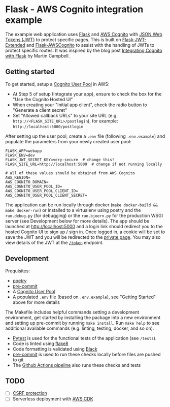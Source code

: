 # Flask - AWS Cognito integration example

The example web application uses [Flask](https://flask.palletsprojects.com/en/2.0.x/) and [AWS Cognito](https://aws.amazon.com/cognito/) with [JSON Web Tokens (JWT)](https://jwt.io/) to protect specific pages. This is built on [Flask-JWT-Extended](https://flask-jwt-extended.readthedocs.io/en/stable/) and [Flask-AWSCognito](https://flask-awscognito.readthedocs.io/en/latest/index.html) to assist with the handling of JWTs to protect specific routes. It was inspired by the blog post [Integrating Cognito with Flask](https://medium.com/analytics-vidhya/integrating-cognito-with-flask-e00010866054) by Martin Campbell.

## Getting started

To get started, setup a [Cognito User Pool](https://docs.aws.amazon.com/cognito/latest/developerguide/tutorial-create-user-pool.html) in AWS:

* At Step 5 of setup (Integrate your app), ensure to check the box for the "Use the Cognito Hosted UI"
* When creating your "Initial app client", check the radio button to "Generate a client secret"
* Set "Allowed callback URLs" to your site URL (e.g. `http://<FLASK_SITE_URL>/postlogin`), for example: `http://localhost:5000/postlogin`

After setting up the user pool, create a `.env` file (following `.env.example`) and populate the parameters from your newly created user pool:

```shell
FLASK_APP=webapp
FLASK_ENV=dev
FLASK_JWT_SECRET_KEY=very-secure  # change this!
FLASK_SITE_URL=http://localhost:5000  # change if not running locally

# all of these values should be obtained from AWS Cognito
AWS_REGION=
AWS_COGNITO_DOMAIN=
AWS_COGNITO_USER_POOL_ID=
AWS_COGNITO_USER_POOL_CLIENT_ID=
AWS_COGNITO_USER_POOL_CLIENT_SECRET=
```

The application can be run locally through docker (`make docker-build && make docker-run`) or installed to a virtualenv using poetry and the `run.debug.py` (for debugging) or the `run.bjoern.py` for the production WSGI server (see Development below for more details). The app should be launched at [http://localhost:5000](http://localhost:5000) and a login link should redirect you to the hosted Cognito UI to sign up / sign in. Once logged in, a cookie will be set to save the JWT and you will be redirected to the [private page](http://localhost:5000/private). You may also view details of the JWT at the [`/token`](http://localhost:5000/token) endpoint.

## Development

Prequisites:

* [poetry](https://python-poetry.org/)
* [pre-commit](https://pre-commit.com/)
* A [Cognito User Pool](https://aws.amazon.com/cognito/)
* A populated `.env` file (based on `.env.example`), see "Getting Started" above for more details

The Makefile includes helpful commands setting a development environment, get started by installing the package into a new environment and setting up pre-commit by running `make install`. Run `make help` to see additional available commands (e.g. linting, testing, docker, and so on).

* [Pytest](https://docs.pytest.org/en/6.2.x/) is used for the functional tests of the application (see `/tests`).
* Code is linted using [flake8](https://flake8.pycqa.org/en/latest/)
* Code formatting is validated using [Black](https://github.com/psf/black)
* [pre-commit](https://pre-commit.com/) is used to run these checks locally before files are pushed to git
* The [Github Actions pipeline](.github/workflows/pipeline.yml) also runs these checks and tests


## TODO

- [ ] [CSRF protection](https://flask-jwt-extended.readthedocs.io/en/stable/options/#cross-site-request-forgery-options)
- [ ] Serverless deployment with [AWS CDK](https://aws.amazon.com/cdk/)